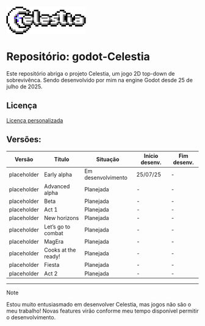 ![Celestia Logo](https://github.com/antth-Luca/godot-Celestia/blob/main/logo.png)

 # Repositório: godot-Celestia

Este repositório abriga o projeto Celestia, um jogo 2D top-down de sobrevivênca. Sendo desenvolvido por mim na engine Godot desde 25 de julho de 2025. 

## Licença
[Licença personalizada](https://github.com/antth-Luca/godot-Celestia/blob/main/LICENSE-pt-br)

## Versões:
| Versão | Título | Situação | Início desenv. | Fim desenv. |
| ------ | ------ | -------- | -------------- | ----------- |
| placeholder | Early alpha | Em desenvolvimento | 25/07/25 | - |
| placeholder | Advanced alpha | Planejada | - | - |
| placeholder | Beta | Planejada | - | - |
| placeholder | Act 1 | Planejada | - | - |
| placeholder | New horizons | Planejada | - | - |
| placeholder | Let’s go to combat | Planejada | - | - |
| placeholder | MagEra | Planejada | - | - |
| placeholder | Cooks at the ready! | Planejada | - | - |
| placeholder | Fiesta | Planejada | - | - |
| placeholder | Act 2 | Planejada | - | - |

---

> [!NOTE]
> Estou muito entusiasmado em desenvolver Celestia, mas jogos não são o meu trabalho! Novas features virão conforme meu tempo disponível permitir o desenvolvimento.

